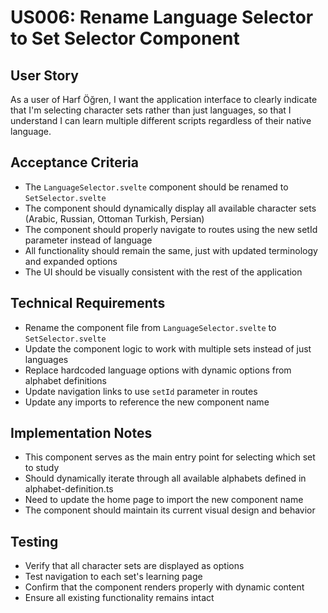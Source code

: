 # US006: Rename Language Selector to Set Selector Component

## User Story
As a user of Harf Öğren, I want the application interface to clearly indicate that I'm selecting character sets rather than just languages, so that I understand I can learn multiple different scripts regardless of their native language.

## Acceptance Criteria
- The `LanguageSelector.svelte` component should be renamed to `SetSelector.svelte`
- The component should dynamically display all available character sets (Arabic, Russian, Ottoman Turkish, Persian)
- The component should properly navigate to routes using the new setId parameter instead of language
- All functionality should remain the same, just with updated terminology and expanded options
- The UI should be visually consistent with the rest of the application

## Technical Requirements
- Rename the component file from `LanguageSelector.svelte` to `SetSelector.svelte`
- Update the component logic to work with multiple sets instead of just languages
- Replace hardcoded language options with dynamic options from alphabet definitions
- Update navigation links to use `setId` parameter in routes
- Update any imports to reference the new component name

## Implementation Notes
- This component serves as the main entry point for selecting which set to study
- Should dynamically iterate through all available alphabets defined in alphabet-definition.ts
- Need to update the home page to import the new component name
- The component should maintain its current visual design and behavior

## Testing
- Verify that all character sets are displayed as options
- Test navigation to each set's learning page
- Confirm that the component renders properly with dynamic content
- Ensure all existing functionality remains intact
